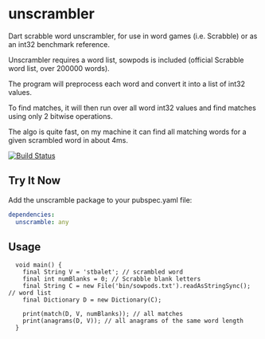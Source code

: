 unscrambler
===========

Dart scrabble word unscrambler, for use in word games (i.e. Scrabble) or as an int32 benchmark reference.

Unscrambler requires a word list, sowpods is included (official Scrabble word list, over 200000 words).

The program will preprocess each word and convert it into a list of int32 values.

To find matches, it will then run over all word int32 values and find matches using only 2 bitwise operations.

The algo is quite fast, on my machine it can find all matching words for a given scrambled word in about 4ms.

[![Build Status](https://drone.io/github.com/frankpepermans/unscrambler/status.png)](https://drone.io/github.com/frankpepermans/unscrambler/latest)

Try It Now
-----------
Add the unscramble package to your pubspec.yaml file:

```yaml
dependencies:
  unscramble: any
```

Usage
-----
```
  void main() {
    final String V = 'stbalet'; // scrambled word
    final int numBlanks = 0; // Scrabble blank letters
    final String C = new File('bin/sowpods.txt').readAsStringSync(); // word list
    final Dictionary D = new Dictionary(C);
    
    print(match(D, V, numBlanks)); // all matches
    print(anagrams(D, V)); // all anagrams of the same word length
  }
```
